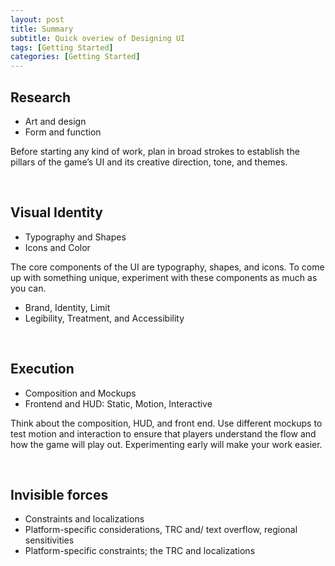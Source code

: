 ```yaml
---
layout: post
title: Summary
subtitle: Quick overiew of Designing UI
tags: [Getting Started]
categories: [Getting Started]
---
```


## Research

- Art and design
- Form and function

Before starting any kind of work, plan in broad strokes to establish the pillars of the game’s UI and its creative direction, tone, and themes.

<br>

## Visual Identity

- Typography and Shapes
- Icons and Color

The core components of the UI are typography, shapes, and icons. To come up with something unique, experiment with these components as much as you can.

- Brand, Identity, Limit
- Legibility, Treatment, and Accessibility

<br>

## Execution

- Composition and Mockups
- Frontend and HUD: Static, Motion, Interactive

Think about the composition, HUD, and front end. Use different mockups to test motion and interaction to ensure that players understand the flow and how the game will play out. Experimenting early will make your work easier.

<br>

## Invisible forces

- Constraints and localizations
- Platform-specific considerations, TRC and/ text overflow, regional sensitivities
- Platform-specific constraints; the TRC and localizations

<br>
